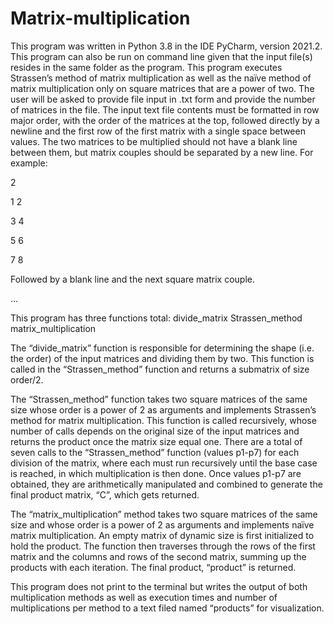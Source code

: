 # Matrix-multiplication
This program was written in Python 3.8 in the IDE PyCharm, version 2021.2. This program can also be run on command line given that the input file(s) resides in the same folder as the program. 
This program executes Strassen’s method of matrix multiplication as well as the naïve method of matrix multiplication only on square matrices that are a power of two. The user will be asked to provide file input in .txt form and provide the number of matrices in the file. The input text file contents must be formatted in row major order, with the order of the matrices at the top, followed directly by a newline and the first row of the first matrix with a single space between values. The two matrices to be multiplied should not have a blank line between them, but matrix couples should be separated by a new line. For example: 

2 

1 2

3 4

5 6

7 8

Followed by a blank line and the next square matrix couple.


…

This program has three functions total: 
divide_matrix
Strassen_method
matrix_multiplication

The “divide_matrix” function is responsible for determining the shape (i.e. the order) of the input matrices and dividing them by two. This function is called in the “Strassen_method” function and returns a submatrix of size order/2. 

The “Strassen_method” function takes two square matrices of the same size whose order is a power of 2 as arguments and implements Strassen’s method for matrix multiplication. This function is called recursively, whose number of calls depends on the original size of the input matrices and returns the product once the matrix size equal one. There are a total of seven calls to the “Strassen_method” function (values p1-p7) for each division of the matrix, where each must run recursively until the base case is reached, in which multiplication is then done. Once values p1-p7 are obtained, they are arithmetically manipulated and combined to generate the final product matrix, “C”, which gets returned.

The “matrix_multiplication” method takes two square matrices of the same size and whose order is a power of 2 as arguments and implements naïve matrix multiplication. An empty matrix of dynamic size is first initialized to hold the product. The function then traverses through the rows of the first matrix and the columns and rows of the second matrix, summing up the products with each iteration. The final product, “product” is returned.

This program does not print to the terminal but writes the output of both multiplication methods as well as execution times and number of multiplications per method to a text filed named “products” for visualization. 
